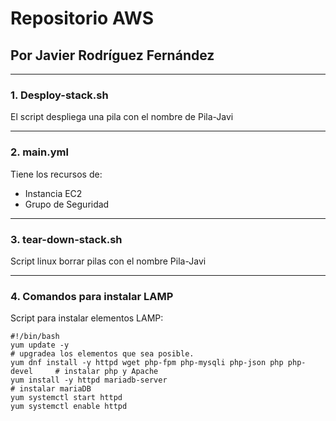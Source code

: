 # Repositorio AWS <center> 
## Por Javier Rodríguez Fernández
***
### 1. Desploy-stack.sh
El script despliega una pila con el nombre de Pila-Javi
***
### 2. main.yml 
Tiene los recursos de:
- Instancia EC2
- Grupo de Seguridad
***
### 3. tear-down-stack.sh 
Script linux borrar pilas con el nombre Pila-Javi
***
### 4. Comandos para instalar LAMP
Script para instalar elementos LAMP:
~~~
#!/bin/bash
yum update -y                                                               # upgradea los elementos que sea posible.
yum dnf install -y httpd wget php-fpm php-mysqli php-json php php-devel     # instalar php y Apache
yum install -y httpd mariadb-server                                         # instalar mariaDB
yum systemctl start httpd
yum systemctl enable httpd
~~~
